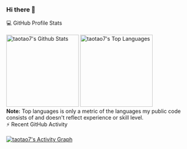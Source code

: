 ### Hi there 👋

<!-- https://github.com/anuraghazra/github-readme-stats -->
  <summary>💻 GitHub Profile Stats</summary>
  <br/>
    <a href="https://github.com/anuraghazra/github-readme-stats"><img alt="taotao7's Github Stats" src="https://github-readme-stats.vercel.app/api?username=taotao7&show_icons=true&count_private=true&theme=react&hide_border=true&bg_color=1F222E&title_color=F85D7F&icon_color=F8D866" height="192px"/></a>
  <a href="https://github.com/anuraghazra/github-readme-stats"><img alt="taotao7's Top Languages" src="https://github-readme-stats.vercel.app/api/top-langs/?username=taotao7&langs_count=8&layout=compact&theme=react&hide_border=true&bg_color=1F222E&title_color=F85D7F&icon_color=F8D866" height="192px"/></a>
  <br/>
  <b>Note:</b> Top languages is only a metric of the languages my public code consists of and doesn't reflect experience or skill level.

<!-- https://github.com/ashutosh00710/github-readme-activity-graph -->
  <summary>⚡ Recent GitHub Activity</summary>
  <br/>  
   <a href="https://github.com/ashutosh00710/github-readme-activity-graph">
     <img alt="taotao7's Activity Graph" src="https://github-readme-activity-graph.vercel.app/graph?username=taotao7&theme=merko"/></a>
  <br/>
